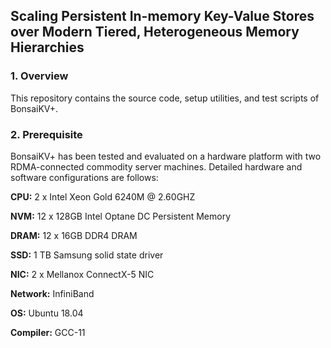 ## Scaling Persistent In-memory Key-Value Stores over Modern Tiered, Heterogeneous Memory Hierarchies

### 1. Overview

This repository contains the source code, setup utilities, and test scripts of BonsaiKV+.

### 2. Prerequisite

BonsaiKV+ has been tested and evaluated on a hardware platform with two RDMA-connected commodity server machines. Detailed hardware and software configurations are follows:

**CPU:** 2 x Intel Xeon Gold 6240M @ 2.60GHZ

**NVM:** 12 x 128GB Intel Optane DC Persistent Memory

**DRAM:** 12 x 16GB DDR4 DRAM

**SSD:** 1 TB Samsung solid state driver

**NIC:** 2 x Mellanox ConnectX-5 NIC

**Network:** InfiniBand

**OS:** Ubuntu 18.04

**Compiler:** GCC-11



